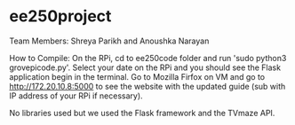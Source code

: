 # ee250project

Team Members: Shreya Parikh and Anoushka Narayan

How to Compile:
On the RPi, cd to ee250code folder and run 'sudo python3 grovepicode.py'.
Select your date on the RPi and you should see the Flask application begin in the terminal.
Go to Mozilla Firfox on VM and go to http://172.20.10.8:5000 to see the website with the updated guide (sub with IP address of your RPi if necessary).

No libraries used but we used the Flask framework and the TVmaze API.
